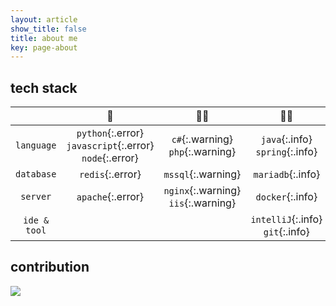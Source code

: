 ```yaml
---
layout: article
show_title: false
title: about me
key: page-about
---
```

## tech stack

| | 👶 |🤷‍♀️‍ | 🙆‍♀️ | 👩‍🎓
:---:|:---:|:---:|:---:|:---:
`language` |  `python`{:.error} `javascript`{:.error} `node`{:.error} | `c#`{:.warning} `php`{:.warning} | `java`{:.info} `spring`{:.info} |  
`database` | `redis`{:.error}  | `mssql`{:.warning}  | `mariadb`{:.info} | 
`server`| `apache`{:.error}| `nginx`{:.warning} `iis`{:.warning} | `docker`{:.info} |
`ide & tool`| | | `intelliJ`{:.info} `git`{:.info}|  

## contribution

![](http://ghchart.rshah.org/naheenosaur)